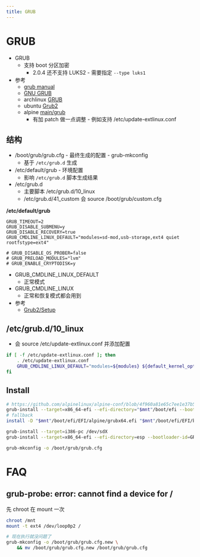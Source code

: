```yaml
---
title: GRUB
---
```


# GRUB

- GRUB
  - 支持 boot 分区加密
    - 2.0.4 还不支持 LUKS2 - 需要指定 `--type luks1`
- 参考
  - [grub manual](https://www.gnu.org/software/grub/manual/grub/)
  - [GNU GRUB](https://en.wikipedia.org/wiki/GNU_GRUB)
  - archlinux [GRUB](https://wiki.archlinux.org/title/GRUB)
  - ubuntu [Grub2](https://help.ubuntu.com/community/Grub2)
  - alpine [main/grub](https://gitlab.alpinelinux.org/alpine/aports/-/tree/master/main/grub)
    - 有加 patch 做一点调整 - 例如支持 /etc/update-extlinux.conf

## 结构

- /boot/grub/grub.cfg - 最终生成的配置 - grub-mkconfig
  - 基于 `/etc/grub.d` 生成
- /etc/default/grub - 环境配置
  - 影响 `/etc/grub.d` 脚本生成结果
- /etc/grub.d
  - 主要脚本 /etc/grub.d/10_linux
  - /etc/grub.d/41_custom 会 source /boot/grub/custom.cfg

**/etc/default/grub**

```shell
GRUB_TIMEOUT=2
GRUB_DISABLE_SUBMENU=y
GRUB_DISABLE_RECOVERY=true
GRUB_CMDLINE_LINUX_DEFAULT="modules=sd-mod,usb-storage,ext4 quiet rootfstype=ext4"

# GRUB_DISABLE_OS_PROBER=false
# GRUB_PRELOAD_MODULES="lvm"
# GRUB_ENABLE_CRYPTODISK=y
```

- GRUB_CMDLINE_LINUX_DEFAULT
  - 正常模式
- GRUB_CMDLINE_LINUX
  - 正常和恢复模式都会用到
- 参考
  - [Grub2/Setup](https://help.ubuntu.com/community/Grub2/Setup)

## /etc/grub.d/10_linux

- 会 source /etc/update-extlinux.conf 并添加配置

```bash
if [ -f /etc/update-extlinux.conf ]; then
	. /etc/update-extlinux.conf
	GRUB_CMDLINE_LINUX_DEFAULT="modules=${modules} ${default_kernel_opts} ${GRUB_CMDLINE_LINUX_DEFAULT}"
fi
```

## Install

```bash
# https://github.com/alpinelinux/alpine-conf/blob/4f960a81e65c7ee1e37b5a4029e2aa47e63e654f/setup-disk.in#L281
grub-install --target=x86_64-efi --efi-directory="$mnt"/boot/efi --bootloader-id=alpine --boot-directory="$mnt"/boot --no-nvram
# fallback
install -D "$mnt"/boot/efi/EFI/alpine/grubx64.efi "$mnt"/boot/efi/EFI/boot/boot$fwa.efi

grub-install --target=i386-pc /dev/sdX
grub-install --target=x86_64-efi --efi-directory=esp --bootloader-id=GRUB

grub-mkconfig -o /boot/grub/grub.cfg
```

# FAQ

## grub-probe: error: cannot find a device for /

先 chroot 在 mount 一次

```bash
chroot /mnt
mount -t ext4 /dev/loop0p2 /

# 现在执行就没问题了
grub-mkconfig -o /boot/grub/grub.cfg.new \
	&& mv /boot/grub/grub.cfg.new /boot/grub/grub.cfg
```
